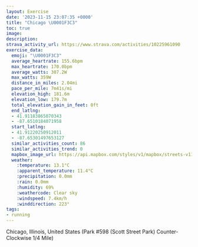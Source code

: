 ```yaml
---
layout: Exercise
date: '2023-11-15 23:07:35 +0000'
title: "Chicago \U0001F3C3"
toc: true
image:
description:
strava_activity_url: https://www.strava.com/activities/10225961090
exercise_data:
  emoji: "\U0001F3C3"
  average_heartrate: 155.6bpm
  max_heartrate: 170.0bpm
  average_watts: 307.2W
  max_watts: 359W
  distance_in_miles: 2.04mi
  pace_per_mile: 7m41s/mi
  elevation_high: 181.6m
  elevation_low: 179.7m
  total_elevation_gain_in_feet: 0ft
  end_latlng:
  - 41.91183865070343
  - -87.6510184071958
  start_latlng:
  - 41.91220250912011
  - -87.65301497653127
  similar_activities_count: 86
  similar_activities_trend: 0
  mapbox_image_url: https://api.mapbox.com/styles/v1/mapbox/streets-v11/static/path-5+787af2-1.0(g%7Bx~Ftk~uO%40yAFWlCkEEgBK_YG%7DE%3Fy%40ZEVMJAh%40%3Ft%40EN%40FLBl%40AfE%40VHRNNPHL%40h%40Gl%40APIFIHSBg%40EqCCWKWSQQES%3Fa%40Bm%40HOLIRE%5CFzDJTHHPHH%3FVE%5E%40%5EGXMLSDQ%40%5BCqBGw%40KWQMUEa%40%3Fk%40F%5BJIHKTC%5EBnCB%5CDLLRPJTDtAMRMFGJY%40YIkDKWGIQMICg%40%40q%40FQDQTGXApBFtAHRJJNHH%3FzAGXOLOBQ%40UEeCEm%40IUOOMESAkBASCOKIAOBuABGDCJ%3F%5EF%7C%40HdFEpAArAFtKc%40d%40DtG),pin-s-s+e5b22e(-87.65131,41.91172),pin-s-f+89ae00(-87.64972000000009,41.91097)/auto/800x800?access_token=pk.eyJ1Ijoiam9zaGJlY2ttYW4iLCJhIjoiY205eWR2aDd1MWZ6djJrbXc4a3M0bWZleiJ9.XiG9OWkNcZk2QzjJbxLB4A
  weather:
    :temperature: 13.1°C
    :apparent_temperature: 11.4°C
    :precipitation: 0.0mm
    :rain: 0.0mm
    :humidity: 69%
    :weathercode: Clear sky
    :windspeed: 7.4km/h
    :winddirection: 223°
tags:
- running
---
```

Chicago, Illinois, United States (Park #598 (Scott Street Park) Counter-Clockwise 1/4 Mile)

